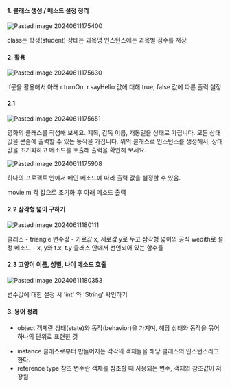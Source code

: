

#### 1. 클래스 생성 / 메소드 설정 정리

![Pasted image 20240611175400](https://github.com/AHHyeon12/My-Java-Study/assets/171016089/15e5a892-398d-41ad-be02-fb5fb526d006)


class는 학생(student)
상태는 과목명
인스턴스에는 과목별 점수를 저장

#### 2. 활용

![Pasted image 20240611175630](https://github.com/AHHyeon12/My-Java-Study/assets/171016089/285ba833-493f-4bca-9528-f4cb62959f32)



if문을 활용해서 아래 r.turnOn, r.sayHello 값에 대해
true, false 값에 따른 출력 설정

#### 2.1

![Pasted image 20240611175651](https://github.com/AHHyeon12/My-Java-Study/assets/171016089/93f8c62a-dc6b-4fb5-974f-a7a073a52a29)

영화의 클래스를 작성해 보세요.
제목, 감독 이름, 개봉일을 상태로 가집니다.
모든 상태값을 콘솔에 출력할 수 있는 동작을 가집니다.
위의 클래스로 인스턴스를 생성해서,
상태값을 초기화하고 메소드를 호출해 출력을 확인해 보세요.

![Pasted image 20240611175908](https://github.com/AHHyeon12/My-Java-Study/assets/171016089/8d81e4d5-4554-4275-a8f9-7b38674bd907)


하나의 프로젝트 안에서 메인 메소드에 따라
출력 값을 설정할 수 있음.

movie.m 각 값으로 초기화 후 아래 메소드 출력

#### 2.2 삼각형 넓이 구하기


![Pasted image 20240611180111](https://github.com/AHHyeon12/My-Java-Study/assets/171016089/e7897e79-3a4c-4a98-885b-9ca8ace7e887)


클래스 - triangle
변수값 - 가로값 x, 세로값 y로 두고 삼각형 넓이의 공식 wedith로 설정
메소드 - x, y와 t.x, t.y 클래스 안에서 선언되어 있는 함수들

#### 2.3 고양이 이름, 성별, 나이 메소드 호출

![Pasted image 20240611180353](https://github.com/AHHyeon12/My-Java-Study/assets/171016089/012e7209-cdd7-4701-801b-01c883106a22)


변수값에 대한 설정 시 'int' 와 'String' 확인하기

#### 3. 용어 정리

-  object 객체란 상태(state)와 동작(behavior)을 가지며,  해당 상태와 동작을 묶어 하나의 단위로 표현한 것
*  instance 클래스로부터 만들어지는 각각의 객체들을 해당 클래스의 인스턴스라고 한다.
* reference type 참조 변수란 객체를 참조할 때 사용되는 변수, 객체의 참조값이 저장됨

